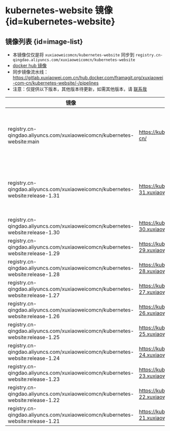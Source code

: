 # kubernetes-website 镜像 {id=kubernetes-website}

## 镜像列表 {id=image-list}

- 本镜像仅仅是将 `xuxiaoweicomcn/kubernetes-website`
  同步到 `registry.cn-qingdao.aliyuncs.com/xuxiaoweicomcn/kubernetes-website`
- [docker hub 镜像](../../xuxiaoweicomcn/kubernetes-website.md)
- 同步镜像流水线：
  https://gitlab.xuxiaowei.com.cn/hub.docker.com/framagit.org/xuxiaowei-com-cn/kubernetes-website/-/pipelines
- 注意：仅提供以下版本，其他版本待更新，如需其他版本，请 [联系我](../../../guide/website.md)

| 镜像                                                                              | 部署地址                                             | 说明                             |
|---------------------------------------------------------------------------------|--------------------------------------------------|--------------------------------|
| registry.cn-qingdao.aliyuncs.com/xuxiaoweicomcn/kubernetes-website:main         | https://kubernetes.xuxiaowei.com.cn/zh-cn/       | `main` 从源代码的 `main` 分支构建，代表最新版 |
| registry.cn-qingdao.aliyuncs.com/xuxiaoweicomcn/kubernetes-website:release-1.31 | https://kubernetes-v1-31.xuxiaowei.com.cn/zh-cn/ | `release` 代表正式发布版，`1.31` 代表版本号 |
| registry.cn-qingdao.aliyuncs.com/xuxiaoweicomcn/kubernetes-website:release-1.30 | https://kubernetes-v1-30.xuxiaowei.com.cn/zh-cn/ |                                |
| registry.cn-qingdao.aliyuncs.com/xuxiaoweicomcn/kubernetes-website:release-1.29 | https://kubernetes-v1-29.xuxiaowei.com.cn/zh-cn/ |                                |
| registry.cn-qingdao.aliyuncs.com/xuxiaoweicomcn/kubernetes-website:release-1.28 | https://kubernetes-v1-28.xuxiaowei.com.cn/zh-cn/ |                                |
| registry.cn-qingdao.aliyuncs.com/xuxiaoweicomcn/kubernetes-website:release-1.27 | https://kubernetes-v1-27.xuxiaowei.com.cn/zh-cn/ |                                |
| registry.cn-qingdao.aliyuncs.com/xuxiaoweicomcn/kubernetes-website:release-1.26 | https://kubernetes-v1-26.xuxiaowei.com.cn/zh-cn/ |                                |
| registry.cn-qingdao.aliyuncs.com/xuxiaoweicomcn/kubernetes-website:release-1.25 | https://kubernetes-v1-25.xuxiaowei.com.cn/zh-cn/ |                                |
| registry.cn-qingdao.aliyuncs.com/xuxiaoweicomcn/kubernetes-website:release-1.24 | https://kubernetes-v1-24.xuxiaowei.com.cn/zh-cn/ |                                |
| registry.cn-qingdao.aliyuncs.com/xuxiaoweicomcn/kubernetes-website:release-1.23 | https://kubernetes-v1-23.xuxiaowei.com.cn/zh-cn/ |                                |
| registry.cn-qingdao.aliyuncs.com/xuxiaoweicomcn/kubernetes-website:release-1.22 | https://kubernetes-v1-22.xuxiaowei.com.cn/zh-cn/ |                                |
| registry.cn-qingdao.aliyuncs.com/xuxiaoweicomcn/kubernetes-website:release-1.21 | https://kubernetes-v1-21.xuxiaowei.com.cn/zh-cn/ |                                |

<style>

._image_registry_cn-qingdao_aliyuncs_com_xuxiaoweicomcn_kubernetes-website table tr th:nth-child(1), 
._image_registry_cn-qingdao_aliyuncs_com_xuxiaoweicomcn_kubernetes-website table tr td:nth-child(1) {
    min-width: 580px;
}

._image_registry_cn-qingdao_aliyuncs_com_xuxiaoweicomcn_kubernetes-website table tr th:nth-child(2), 
._image_registry_cn-qingdao_aliyuncs_com_xuxiaoweicomcn_kubernetes-website table tr td:nth-child(2) {
    min-width: 365px;
}

._image_registry_cn-qingdao_aliyuncs_com_xuxiaoweicomcn_kubernetes-website table tr th:nth-child(3), 
._image_registry_cn-qingdao_aliyuncs_com_xuxiaoweicomcn_kubernetes-website table tr td:nth-child(3) {
    min-width: 320px;
}

</style>